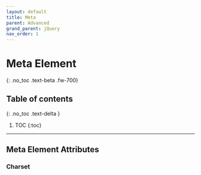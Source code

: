 ```yaml
---
layout: default
title: Meta
parent: Advanced
grand_parent: jQuery
nav_order: 1
---
```


# Meta Element
{: .no_toc .text-beta .fw-700}

## Table of contents
{: .no_toc .text-delta }

1. TOC
{:toc}

---

## Meta Element Attributes

### Charset
